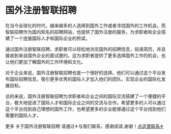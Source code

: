 # 国外注册智联招聘

在当今全球化的时代，越来越多的人选择到国外工作或者寻找国外的工作机会。而智联招聘作为国内知名的招聘网站，也提供了国外注册的服务，为求职者和企业搭建了一个连接国际人才和国际企业的桥梁。

通过国外注册智联招聘，求职者可以轻松地浏览国外的招聘信息，投递简历，并且接收到来自国外企业的面试邀约。这为求职者提供了更多选择国外工作的机会，也让他们更加了解国外的工作环境和文化。

对于企业来说，国外注册智联招聘也是一个很好的选择。他们可以通过这个平台发布国际招聘信息，吸引更多优秀的国际人才加入他们的团队，实现企业的国际化发展目标。

总的来说，国外注册智联招聘为求职者和企业之间的国际交流搭建了一个便捷的平台，极大地促进了国际人才和国际企业之间的交流与合作。希望更多的人可以通过这个平台找到自己理想的国外工作，也希望更多的企业能够通过这个平台找到他们需要的国际人才。

更多 关于国外注册智联招聘 请通过✈与我们联系，感谢阅读,谢谢！[点这里联系✈](https://b.k02.cc)